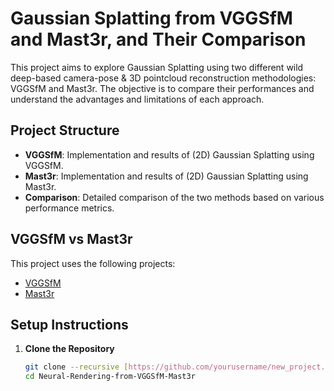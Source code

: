 # Gaussian Splatting from VGGSfM and Mast3r, and Their Comparison

This project aims to explore Gaussian Splatting using two different wild deep-based camera-pose & 3D pointcloud reconstruction methodologies: VGGSfM and Mast3r. The objective is to compare their performances and understand the advantages and limitations of each approach.

## Project Structure

- **VGGSfM**: Implementation and results of (2D) Gaussian Splatting using VGGSfM.
- **Mast3r**: Implementation and results of (2D) Gaussian Splatting using Mast3r.
- **Comparison**: Detailed comparison of the two methods based on various performance metrics.

## VGGSfM vs Mast3r 

This project uses the following projects:
- [VGGSfM](https://github.com/facebookresearch/vggsfm.git)
- [Mast3r](https://github.com/naver/mast3r.git)



## Setup Instructions

1. **Clone the Repository**

   ```bash
   git clone --recursive [https://github.com/yourusername/new_project.git](https://github.com/hwanhuh/Neural-Rendering-from-VGGSfM-Mast3r.git)
   cd Neural-Rendering-from-VGGSfM-Mast3r
